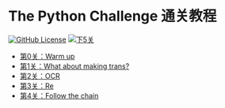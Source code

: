 # The Python Challenge 通关教程

[![GitHub License](https://img.shields.io/github/license/Dragon1573/PyChallenge-Tips?color=important&label=Licence&style=flat-square)](https://github.com/Dragon1573/PyChallenge-Tips/blob/master/LICENSE)
[![下5关](https://img.shields.io/badge/-下5关-blue?style=flat-square)](../Part2)

- [第0关：Warm up](https://nbviewer.jupyter.org/github/Dragon1573/PyChallenge-Tips/blob/master/src/Part1/Quiz0.ipynb)
- [第1关：What about making trans?](https://nbviewer.jupyter.org/github/Dragon1573/PyChallenge-Tips/blob/master/src/Part1/Quiz1.ipynb)
- [第2关：OCR](https://nbviewer.jupyter.org/github/Dragon1573/PyChallenge-Tips/blob/master/src/Part1/Quiz2.ipynb)
- [第3关：Re](https://nbviewer.jupyter.org/github/Dragon1573/PyChallenge-Tips/blob/master/src/Part1/Quiz3.ipynb)
- [第4关：Follow the chain](https://nbviewer.jupyter.org/github/Dragon1573/PyChallenge-Tips/blob/master/src/Part1/Quiz4.ipynb)

